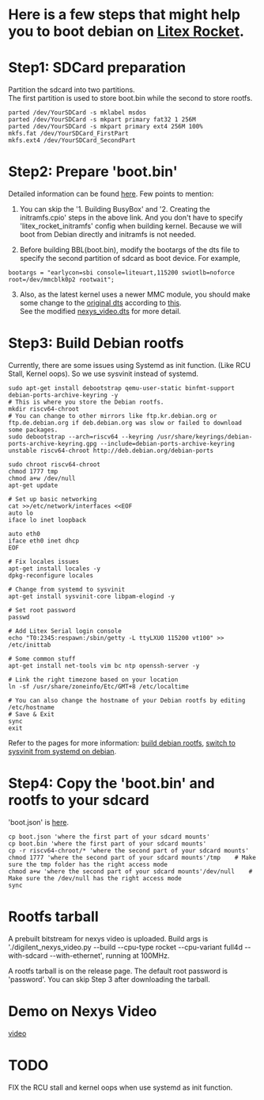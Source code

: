 # Here is a few steps that might help you to boot debian on [Litex Rocket](https://github.com/litex-hub/linux-on-litex-rocket).  
# Step1: SDCard preparation
Partition the sdcard into two partitions.  
The first partition is used to store boot.bin while the second to store rootfs.  
```
parted /dev/YourSDCard -s mklabel msdos  
parted /dev/YourSDCard -s mkpart primary fat32 1 256M  
parted /dev/YourSDCard -s mkpart primary ext4 256M 100%
mkfs.fat /dev/YourSDCard_FirstPart
mkfs.ext4 /dev/YourSDCard_SecondPart
```
# Step2: Prepare 'boot.bin'
Detailed information can be found [here](https://github.com/litex-hub/linux-on-litex-rocket#building-the-software-bootbin-busybox-linux-and-bbl).
Few points to mention:
1) You can skip the '1. Building BusyBox' and '2. Creating the initramfs.cpio' steps in the above link. And you don't have to specify 'litex_rocket_initramfs' config when building kernel. Because we will boot from Debian directly and initramfs is not needed.  

3) Before building BBL(boot.bin), modify the bootargs of the dts file to specify the second partition of sdcard as boot device. For example,
```
bootargs = "earlycon=sbi console=liteuart,115200 swiotlb=noforce root=/dev/mmcblk0p2 rootwait";

```
3) Also, as the latest kernel uses a newer MMC module, you should make some change to the [original dts](https://github.com/litex-hub/linux-on-litex-rocket/tree/master/conf) according to [this](https://github.com/tongchen126/Boot-Debian-On-Litex-Rocket/commit/1bcbc8b602e83ea81bc24e25deed52ecf9d9fdb9).  
See the modified [nexys_video.dts](https://github.com/tongchen126/Boot-Debian-On-Litex-Rocket/blob/main/nexys_video_prebuilt/nexys_video.dts) for more detail.

# Step3: Build Debian rootfs
Currently, there are some issues using Systemd as init function. (Like RCU Stall, Kernel oops).
So we use sysvinit instead of systemd.
```
sudo apt-get install debootstrap qemu-user-static binfmt-support debian-ports-archive-keyring -y
# This is where you store the Debian rootfs.
mkdir riscv64-chroot 
# You can change to other mirrors like ftp.kr.debian.org or ftp.de.debian.org if deb.debian.org was slow or failed to download some packages.
sudo debootstrap --arch=riscv64 --keyring /usr/share/keyrings/debian-ports-archive-keyring.gpg --include=debian-ports-archive-keyring unstable riscv64-chroot http://deb.debian.org/debian-ports

sudo chroot riscv64-chroot
chmod 1777 tmp
chmod a+w /dev/null
apt-get update

# Set up basic networking
cat >>/etc/network/interfaces <<EOF
auto lo
iface lo inet loopback

auto eth0
iface eth0 inet dhcp
EOF

# Fix locales issues
apt-get install locales -y
dpkg-reconfigure locales

# Change from systemd to sysvinit
apt-get install sysvinit-core libpam-elogind -y

# Set root password
passwd

# Add Litex Serial login console
echo "T0:2345:respawn:/sbin/getty -L ttyLXU0 115200 vt100" >> /etc/inittab

# Some common stuff
apt-get install net-tools vim bc ntp openssh-server -y

# Link the right timezone based on your location
ln -sf /usr/share/zoneinfo/Etc/GMT+8 /etc/localtime

# You can also change the hostname of your Debian rootfs by editing /etc/hostname
# Save & Exit
sync
exit
```
Refer to the pages for more information: [build debian rootfs](https://wiki.debian.org/RISC-V), [switch to sysvinit from systemd on debian](https://wiki.debian.org/Init).
# Step4: Copy the 'boot.bin' and rootfs to your sdcard
'boot.json' is [here](https://github.com/tongchen126/Boot-Debian-On-Litex-Rocket/blob/main/boot.json).
```
cp boot.json 'where the first part of your sdcard mounts'
cp boot.bin 'where the first part of your sdcard mounts'
cp -r riscv64-chroot/* 'where the second part of your sdcard mounts'
chmod 1777 'where the second part of your sdcard mounts'/tmp    # Make sure the tmp folder has the right access mode
chmod a+w 'where the second part of your sdcard mounts'/dev/null    # Make sure the /dev/null has the right access mode
sync
```
# Rootfs tarball
A prebuilt bitstream for nexys video is uploaded. Build args is './digilent_nexys_video.py --build --cpu-type rocket --cpu-variant full4d --with-sdcard --with-ethernet', running at 100MHz.  
  
A rootfs tarball is on the release page. The default root password is 'password'. You can skip Step 3 after downloading the tarball.



# Demo on Nexys Video  
[video](https://user-images.githubusercontent.com/31961076/148379809-498dda97-2297-4b3c-8180-8a1d49f2c028.mp4)

# TODO
FIX the RCU stall and kernel oops when use systemd as init function.
